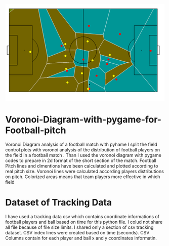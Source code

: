 ![This is an image](https://github.com/CagriKaradeniz/Voronoi-Diagram-with-pygame-for-Football-pitch/blob/main/Voronoi_pitch.PNG?raw=true)

# Voronoi-Diagram-with-pygame-for-Football-pitch
Voronoi Diagram analysis of a football match with pyhame
I split the field control plots with voronoi analysis of the distribution of football players on the field in a football match . 
Than I used the voronoi diagram with pygame codes to prepare in 2d format of the short section of the match.
Football Pitch lines and dimentions have been calculated and plotted according to real pitch size.
Voronoi  lines were calculated according players distributions on pitch.
Colorized areas means that team players more effective in which field

# Dataset of Tracking Data
I have used a tracking data csv which contains coordinate informations of football players and ball based on time for this python file.
I colud not share all file because of file size limits. I shared only a section of csv tracking dataset.
CSV index lines were created based on time (seconds). CSV Columns contain for each player and ball x and y coordinates informatin.


